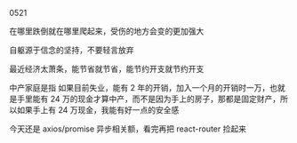 0521

在哪里跌倒就在哪里爬起来，受伤的地方会变的更加强大

自躯源于信念的坚持，不要轻言放弃

最近经济太萧条，能节省就节省，能节约开支就节约开支

中产家庭是指 如果目前失业，能有 2 年的开销，加入一个月的开销时一万，也就是手里能有 24 万的现金才算中产，而不是因为手上的房子，那都是固定财产，所以如果手上有 24 万现金，我能有好一点的安全感

今天还是 axios/promise 异步相关额，看完再把 react-router 捡起来
